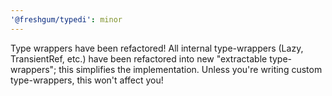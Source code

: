 ```yaml
---
'@freshgum/typedi': minor
---
```


Type wrappers have been refactored! All internal type-wrappers (Lazy, TransientRef, etc.) have been refactored into new "extractable type-wrappers"; this simplifies the implementation. Unless you're writing custom type-wrappers, this won't affect you!
